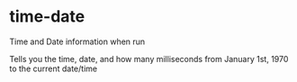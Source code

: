 # time-date
Time and Date information when run

Tells you the time, date, and how many milliseconds from January 1st, 1970 to the current date/time
